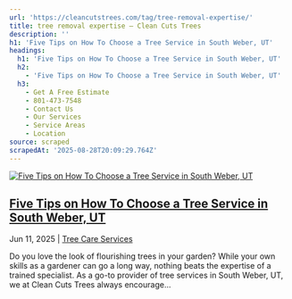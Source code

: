 ```yaml
---
url: 'https://cleancutstrees.com/tag/tree-removal-expertise/'
title: tree removal expertise – Clean Cuts Trees
description: ''
h1: 'Five Tips on How To Choose a Tree Service in South Weber, UT'
headings:
  h1: 'Five Tips on How To Choose a Tree Service in South Weber, UT'
  h2:
    - 'Five Tips on How To Choose a Tree Service in South Weber, UT'
  h3:
    - Get A Free Estimate
    - 801-473-7548
    - Contact Us
    - Our Services
    - Service Areas
    - Location
source: scraped
scrapedAt: '2025-08-28T20:09:29.764Z'
---
```

[![Five Tips on How To Choose a Tree Service in South Weber, UT](./assets/8e67514d21ad5ca48426e9af0ef824508b027421.jpg)](https://cleancutstrees.com/2025/06/11/how-to-choose-a-tree-service/)

## [Five Tips on How To Choose a Tree Service in South Weber, UT](https://cleancutstrees.com/2025/06/11/how-to-choose-a-tree-service/)

Jun 11, 2025 | [Tree Care Services](https://cleancutstrees.com/category/tree-care-services/)

Do you love the look of flourishing trees in your garden? While your own skills as a gardener can go a long way, nothing beats the expertise of a trained specialist. As a go-to provider of tree services in South Weber, UT, we at Clean Cuts Trees always encourage...
